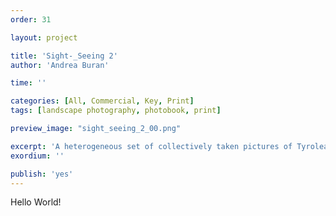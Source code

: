 ```yaml
---
order: 31

layout: project

title: 'Sight-_Seeing 2'
author: 'Andrea Buran'

time: ''

categories: [All, Commercial, Key, Print]
tags: [landscape photography, photobook, print]

preview_image: "sight_seeing_2_00.png"

excerpt: 'A heterogeneous set of collectively taken pictures of Tyrolean winter landscapes—halfway between tourism’s advertising images and contemporary photos—is spatially arranged in the photobook Sight-_Seeing 2.'
exordium: ''

publish: 'yes'
---
```


Hello World!